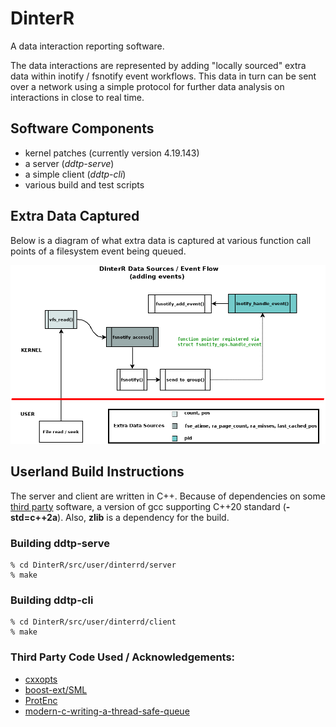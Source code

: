 # DinterR
A data interaction reporting software. 

The data interactions are represented by adding "locally sourced" extra data within inotify / fsnotify event workflows. This data in turn can be sent over a network using a simple protocol for further data analysis on interactions in close to real time.

## Software Components
* kernel patches (currently version 4.19.143)
* a server (_ddtp-serve_)
* a simple client (_ddtp-cli_)
* various build and test scripts

## Extra Data Captured
Below is a diagram of what extra data is captured at various function call points of a filesystem event being queued.

![DinterR Data Sources](/doc/images/kernel_fsnotify_inotify_data_flow.png)

## Userland Build Instructions
The server and client are written in C++. Because of dependencies on some [third party](#third-party-code-used--acknowledgements) software, a version of gcc supporting C++20 standard (**-std=c++2a**). Also, **zlib** is a dependency for the build.

### Building ddtp-serve
```
% cd DinterR/src/user/dinterrd/server
% make
```

### Building ddtp-cli
```
% cd DinterR/src/user/dinterrd/client
% make
```

### Third Party Code Used / Acknowledgements:
- [cxxopts](https://github.com/jarro2783/cxxopts)
- [boost-ext/SML](https://github.com/boost-ext/sml)
- [ProtEnc](https://github.com/nitnelave/ProtEnc)
- [modern-c-writing-a-thread-safe-queue](https://codetrips.com/2020/07/26/modern-c-writing-a-thread-safe-queue)
